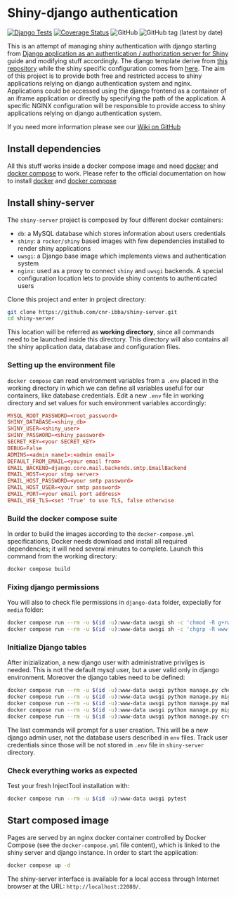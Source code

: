 
Shiny-django authentication
===========================

[![Django Tests](https://github.com/cnr-ibba/shiny-server/actions/workflows/django-tests.yml/badge.svg)](https://github.com/cnr-ibba/shiny-server/actions/workflows/django-tests.yml)
[![Coverage Status](https://coveralls.io/repos/github/cnr-ibba/shiny-server/badge.svg)](https://coveralls.io/github/cnr-ibba/shiny-server)
![GitHub](https://img.shields.io/github/license/cnr-ibba/shiny-server)
![GitHub tag (latest by date)](https://img.shields.io/github/v/tag/cnr-ibba/shiny-server)

This is an attempt of managing shiny authentication with django starting from
[Django application as an authentication / authorization server for Shiny](http://pawamoy.github.io/2018/03/15/django-auth-server-for-shiny/)
guide and modifying stuff accordingly. The django template derive from
[this repository](https://github.com/cnr-ibba/dockerfiles/tree/master/compose/django)
while the shiny specific configuration comes from [here](https://github.com/cnr-ibba/dockerfiles/tree/master/compose/shiny).
The aim of this project is to provide both free and restricted access to shiny
applications relying on django authentication system and nginx. Applications could
be accessed using the django frontend as a container of an iframe application or
directly by specifying the path of the application. A specific NGINX configuration
will be responsible to provide access to shiny applications relying on django
authentication system.

If you need more information please see our
[Wiki on GitHub](https://github.com/cnr-ibba/shiny-server/wiki)

Install dependencies
--------------------

All this stuff works inside a docker compose image and need [docker](https://www.docker.com/)
and [docker compose](https://docs.docker.com/compose/) to work. Please refer to
the official documentation on how to install [docker](https://docs.docker.com/install/)
and [docker compose](https://docs.docker.com/compose/install/)

Install shiny-server
--------------------

The `shiny-server` project is composed by four different docker containers:
- `db`: a MySQL database which stores information about users credentials
- `shiny`: a `rocker/shiny` based images with few dependencies installed to render
  shiny applications
- `uwsgi`: a Django base image which implements views and authentication system
- `nginx`: used as a proxy to connect `shiny` and `uwsgi` backends. A special
  configuration location lets to provide shiny contents to authenticated users

Clone this project and enter in project directory:

```bash
git clone https://github.com/cnr-ibba/shiny-server.git
cd shiny-server
```

This location will be referred as **working directory**, since all commands need
to be launched inside this directory. This directory will also contains all the
shiny application data, database and configuration files.

### Setting up the environment file

`docker compose` can read environment variables from a `.env` placed in the working
directory in which we can define all variables useful for our containers, like database
credentials. Edit a new `.env` file in working directory and set values for such
environment variables accordingly:

```conf
MYSQL_ROOT_PASSWORD=<root_password>
SHINY_DATABASE=<shiny_db>
SHINY_USER=<shiny_user>
SHINY_PASSWORD=<shiny_password>
SECRET_KEY=<your SECRET_KEY>
DEBUG=False
ADMINS=<admin name1>:<admin email>
DEFAULT_FROM_EMAIL=<your email from>
EMAIL_BACKEND=django.core.mail.backends.smtp.EmailBackend
EMAIL_HOST=<your stmp server>
EMAIL_HOST_PASSWORD=<your smtp password>
EMAIL_HOST_USER=<your smtp password>
EMAIL_PORT=<your email port address>
EMAIL_USE_TLS=<set 'True' to use TLS, false otherwise
```

### Build the docker compose suite

In order to build the images according to the `docker-compose.yml` specifications,
Docker needs download and install all required dependencies; it will need several
minutes to complete. Launch this command from the working directory:

```bash
docker compose build
```

### Fixing django permissions

You will also to check file permissions in `django-data` folder, expecially for `media`
folder:

```bash
docker compose run --rm -u $(id -u):www-data uwsgi sh -c 'chmod -R g+rw media && chmod g+rwx media/thumbnails/'
docker compose run --rm -u $(id -u):www-data uwsgi sh -c 'chgrp -R www-data .'
```

### Initialize Django tables

After inizialization, a new django user with administrative privilges is needed. This is
not the default mysql user, but a user valid only in django environment. Moreover
the django tables need to be defined:

```bash
docker compose run --rm -u $(id -u):www-data uwsgi python manage.py check
docker compose run --rm -u $(id -u):www-data uwsgi python manage.py migrate
docker compose run --rm -u $(id -u):www-data uwsgi python manage.py makemigrations
docker compose run --rm -u $(id -u):www-data uwsgi python manage.py migrate
docker compose run --rm -u $(id -u):www-data uwsgi python manage.py createsuperuser
```

The last commands will prompt for a user creation. This will be a new django
admin user, not the database users described in `env` files. Track user credentials
since those will be not stored in `.env` file in `shiny-server` directory.

### Check everything works as expected

Test  your fresh InjectTool installation with:

```bash
docker compose run --rm -u $(id -u):www-data uwsgi pytest
```

Start composed image
--------------------

Pages are served by an nginx docker container controlled by Docker Compose
(see the `docker-compose.yml` file content), which is linked to the shiny
server and django instance. In order to start the application:

```bash
docker compose up -d
```

The shiny-server interface is available for a local access through Internet browser
at the URL: `http://localhost:22080/`.
